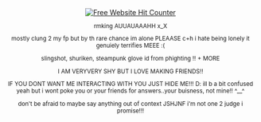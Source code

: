 <div align='center'><a href='https://www.free-website-hit-counter.com'><img src='https://www.free-website-hit-counter.com/c.php?d=9&id=178559&s=76' border='0' alt='Free Website Hit Counter'></a><br / ><small>

rmking AUUAUAAAHH x_X

mostly clung 2 my fp but by th rare chance im alone PLEAASE c+h i hate being lonely it genuiely terrifies MEEE :( 

slingshot, shuriken, steampunk glove id from phighting !! + MORE

I AM VERYVERY SHY BUT I LOVE MAKING FRIENDS!!

IF YOU DONT WANT ME INTERACTING WITH YOU JUST HIDE ME!!! D: ill b a bit confused yeah but i wont poke you or your friends for answers..your buisness, not mine!! ^__^

don't be afraid to maybe say anything out of context JSHJNF i'm not one 2 judge i promise!!! 
